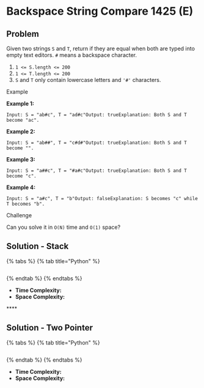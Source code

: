 # Backspace String Compare 1425 \(E\)

## Problem

Given two strings `S` and `T`, return if they are equal when both are typed into empty text editors. `#` means a backspace character.

1. `1 <= S.length <= 200`
2. `1 <= T.length <= 200`
3. `S` and `T` only contain lowercase letters and `'#'` characters.

Example

**Example 1:**

```text
Input: S = "ab#c", T = "ad#c"Output: trueExplanation: Both S and T become "ac".
```

**Example 2:**

```text
Input: S = "ab##", T = "c#d#"Output: trueExplanation: Both S and T become "".
```

**Example 3:**

```text
Input: S = "a##c", T = "#a#c"Output: trueExplanation: Both S and T become "c".
```

**Example 4:**

```text
Input: S = "a#c", T = "b"Output: falseExplanation: S becomes "c" while T becomes "b".
```

Challenge

Can you solve it in `O(N)` time and `O(1)` space?

## Solution - Stack

{% tabs %}
{% tab title="Python" %}
```python

```
{% endtab %}
{% endtabs %}

* **Time Complexity:**
* **Space Complexity:** 

\*\*\*\*

## Solution - Two Pointer

{% tabs %}
{% tab title="Python" %}
```python

```
{% endtab %}
{% endtabs %}

* **Time Complexity:**
* **Space Complexity:** 

